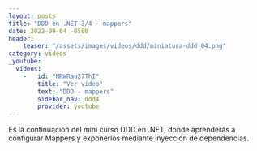 ```yaml
---
layout: posts
title: "DDD en .NET 3/4 - mappers"
date: 2022-09-04 -0500
header:
    teaser: "/assets/images/videos/ddd/miniatura-ddd-04.png"
category: videos
_youtube: 
  videos:
    -   id: "MRWRau27ThI"
        title: "Ver video"
        text: "DDD - mappers" 
        sidebar_nav: ddd4
        provider: youtube
---
```


Es la continuación del mini curso DDD en .NET, donde aprenderás a configurar Mappers y exponerlos mediante inyección de dependencias.




